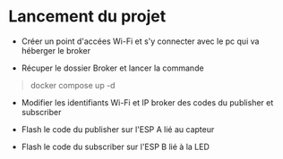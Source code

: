 # Lancement du projet

- Créer un point d'accées Wi-Fi et s'y connecter avec le pc qui va héberger le broker

- Récuper le dossier Broker et lancer la commande 

> docker compose up -d 

- Modifier les identifiants Wi-Fi et IP broker des codes du publisher et subscriber

- Flash le code du publisher sur l'ESP A lié au capteur

- Flash le code du subscriber sur l'ESP B lié à la LED
